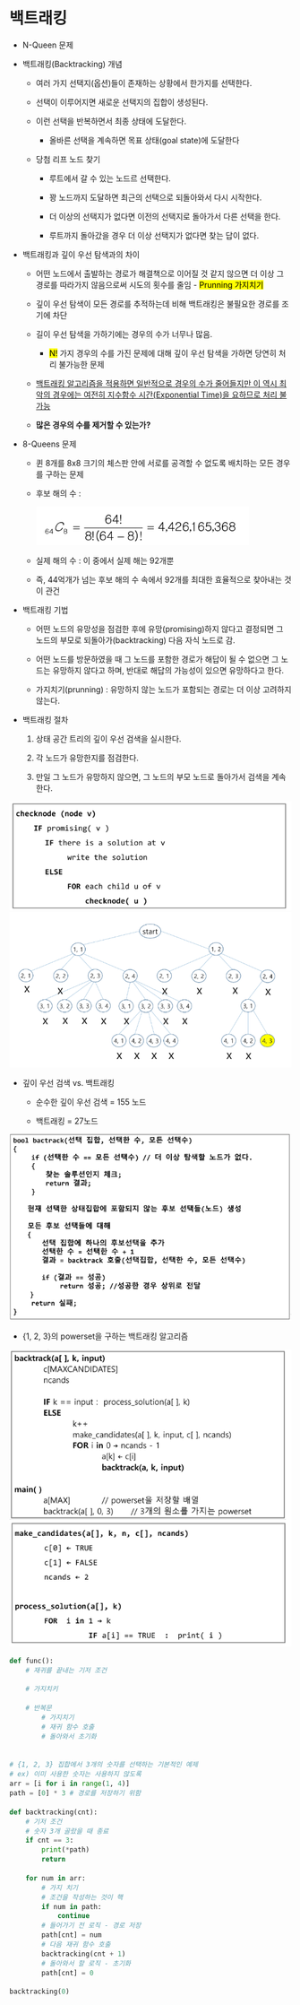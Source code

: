 # 백트래킹

- N-Queen 문제

- 백트래킹(Backtracking) 개념
  
  - 여러 가지 선택지(옵션)들이 존재하는 상황에서 한가지를 선택한다.
  
  - 선택이 이루어지면 새로운 선택지의 집합이 생성된다.
  
  - 이런 선택을 반복하면서 최종 상태에 도달한다.
    
    - 올바른 선택을 계속하면 목표 상태(goal state)에 도달한다
  
  - 당첨 리프 노드 찾기
    
    - 루트에서 갈 수 있는 노드르 선택한다.
    
    - 꽝 노드까지 도달하면 최근의 선택으로 되돌아와서 다시 시작한다.
    
    - 더 이상의 선택지가 없다면 이전의 선택지로 돌아가서 다른 선택을 한다.
    
    - 루트까지 돌아갔을 경우 더 이상 선택지가 없다면 찾는 답이 없다.

- 백트래킹과 깊이 우선 탐색과의 차이
  
  - 어떤 노드에서 출발하는 경로가 해결책으로 이어질 것 같지 않으면 더 이상 그 경로를 따라가지 않음으로써 시도의 횟수를 줄임  - <mark>Prunning 가지치기</mark>
  
  - 깊이 우선 탐색이 모든 경로를 추적하는데 비해 백트래킹은 불필요한 경로를 조기에 차단
  
  - 길이 우선 탐색을 가하기에는 경우의 수가 너무나 많음.
    
    - <mark>N!</mark> 가지 경우의 수를 가진 문제에 대해 깊이 우선 탐색을 가하면 당연히 처리 불가능한 문제
  
  - <u>백트래킹 알고리즘을 적용하면 일반적으로 경우의 수가 줄어들지만 이 역시 최악의 경우에는 여전히 지수함수 시간(Exponential Time)을 요하므로 처리 불가능</u>
  
  - **많은 경우의 수를 제거할 수 있는가?**

- 8-Queens 문제
  
  - 퀸 8개를 8x8 크기의 체스판 안에 서로를 공격할 수 없도록 배치하는 모든 경우를 구하는 문제
  
  - 후보 해의 수 : 
    
    <img title="" src="./imgsrc/8queens.png" alt="">
  
  - 실제 해의 수 : 이 중에서 실제 해는 92개뿐
  
  - 즉, 44억개가 넘는 후보 해의 수 속에서 92개를 최대한 효율적으로 찾아내는 것이 관건

- 백트래킹 기법
  
  - 어떤 노드의 유망성을 점검한 후에 유망(promising)하지 않다고 결정되면 그 노드의 부모로 되돌아가(backtracking) 다음 자식 노드로 감.
  
  - 어떤 노드를 방문하였을 때 그 노드를 포함한 경로가 해답이 될 수 없으면 그 노드는 유망하지 않다고 하며, 반대로 해답의 가능성이 있으면 유망하다고 한다. 
  
  - 가지치기(prunning) : 유망하지 않는 노드가 포함되는 경로는 더 이상 고려하지 않는다.

- 백트래킹 절차
  
  1. 상태 공간 트리의 깊이 우선 검색을 실시한다.
  
  2. 각 노드가 유망한지를 점검한다. 
  
  3. 만일 그 노드가 유망하지 않으면, 그 노드의 부모 노드로 돌아가서 검색을 계속한다.

<img title="" src="./imgsrc/backtracking.png" alt="">

<img title="" src="./imgsrc/state space tree.png" alt="">

- 깊이 우선 검색 vs. 백트래킹
  
  - 순수한 깊이 우선 검색 = 155 노드
  
  - 백트래킹 = 27노드

<img title="" src="./imgsrc/state space tree backtrack.png" alt="">

- {1, 2, 3}의 powerset을 구하는 백트래킹 알고리즘

<img title="" src="./imgsrc/powerset.png" alt="">

```python
def func():
    # 재귀를 끝내는 기저 조건

    # 가지치키

    # 반복문
        # 가지치기
        # 재귀 함수 호출
        # 돌아와서 초기화


# {1, 2, 3} 집합에서 3개의 숫자를 선택하는 기본적인 예제
# ex) 이미 사용한 숫자는 사용하지 않도록
arr = [i for i in range(1, 4)]
path = [0] * 3 # 경로를 저장하기 위함

def backtracking(cnt):
    # 기저 조건
    # 숫자 3개 골랐을 때 종료
    if cnt == 3:
        print(*path)
        return

    for num in arr:
        # 가지 치기
        # 조건을 작성하는 것이 핵
        if num in path:
            continue
        # 들어가기 전 로직 - 경로 저장
        path[cnt] = num
        # 다음 재귀 함수 호출
        backtracking(cnt + 1)
        # 돌아와서 할 로직 - 초기화
        path[cnt] = 0

backtracking(0)
```

